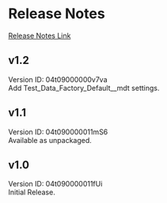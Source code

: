 # Release Notes
[Release Notes Link](https://kratapps.com/sobj/test-data-factory/release-notes)

## v1.2
Version ID: 04t09000000v7va  
Add Test_Data_Factory_Default__mdt settings.

## v1.1 
Version ID: 04t090000011mS6  
Available as unpackaged.

## v1.0
Version ID: 04t090000011fUi  
Initial Release.